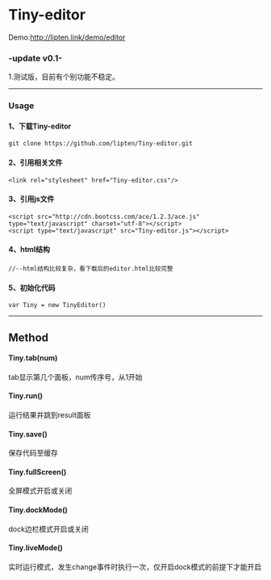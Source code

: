 # Tiny-editor
Demo:http://lipten.link/demo/editor

### -update v0.1-
1.测试版，目前有个别功能不稳定。

-----
### Usage

#### 1、下载Tiny-editor
```
git clone https://github.com/lipten/Tiny-editor.git
```


#### 2、引用相关文件
```
<link rel="stylesheet" href="Tiny-editor.css"/>
```

#### 3、引用js文件
```
<script src="http://cdn.bootcss.com/ace/1.2.3/ace.js" type="text/javascript" charset="utf-8"></script>
<script type="text/javascript" src="Tiny-editor.js"></script>

```

#### 4、html结构
```
//--html结构比较复杂，看下载后的editor.html比较完整
```


#### 5、初始化代码
```
var Tiny = new TinyEditor()
```

-------

## Method

#### Tiny.tab(num)
tab显示第几个面板，num传序号，从1开始

#### Tiny.run()
运行结果并跳到result面板

#### Tiny.save()
保存代码至缓存

#### Tiny.fullScreen()
全屏模式开启或关闭

#### Tiny.dockMode()
dock边栏模式开启或关闭

#### Tiny.liveMode()
实时运行模式，发生change事件时执行一次，仅开启dock模式的前提下才能开启

